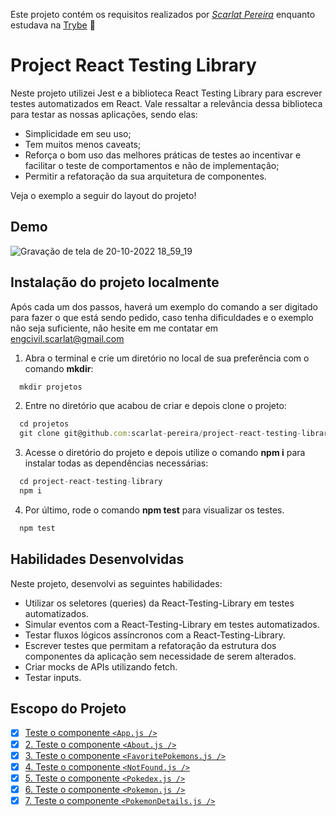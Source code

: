 Este projeto contém os requisitos realizados por _[Scarlat Pereira](https://www.linkedin.com/in/scarlatpereira/)_ enquanto estudava na [Trybe](https://www.betrybe.com/) :rocket:

# Project React Testing Library

Neste projeto utilizei Jest e a biblioteca React Testing Library para escrever testes automatizados em React. Vale ressaltar a relevância dessa biblioteca para testar as nossas aplicações, sendo elas: 

 - Simplicidade em seu uso;
 - Tem muitos menos caveats;
 - Reforça o bom uso das melhores práticas de testes ao incentivar e facilitar o teste de comportamentos e não de implementação;
 - Permitir a refatoração da sua arquitetura de componentes.

Veja o exemplo a seguir do layout do projeto!

## Demo

![Gravação de tela de 20-10-2022 18_59_19](https://user-images.githubusercontent.com/108958216/215907952-1fe1f444-3d47-4a21-b8c5-a7d872488812.gif)

## Instalação do projeto localmente

Após cada um dos passos, haverá um exemplo do comando a ser digitado para fazer o que está sendo pedido, caso tenha dificuldades e o exemplo não seja suficiente, não hesite em me contatar em engcivil.scarlat@gmail.com


1. Abra o terminal e crie um diretório no local de sua preferência com o comando **mkdir**:
```javascript
  mkdir projetos
```

2. Entre no diretório que acabou de criar e depois clone o projeto:
```javascript
  cd projetos
  git clone git@github.com:scarlat-pereira/project-react-testing-library.git
```

3. Acesse o diretório do projeto e depois utilize o comando **npm i** para instalar todas as dependências necessárias:
```javascript
  cd project-react-testing-library
  npm i
```

4. Por último, rode o comando **npm test** para visualizar os testes.

```javascript
  npm test
```

## Habilidades Desenvolvidas

Neste projeto, desenvolvi as seguintes habilidades:

 - Utilizar os seletores (queries) da React-Testing-Library em testes automatizados.
 - Simular eventos com a React-Testing-Library em testes automatizados.
 - Testar fluxos lógicos assíncronos com a React-Testing-Library.
 - Escrever testes que permitam a refatoração da estrutura dos componentes da aplicação sem necessidade de serem alterados.
 - Criar mocks de APIs utilizando fetch.
 - Testar inputs.

## Escopo do Projeto

- [x] [Teste o componente `<App.js />`](#1-teste-o-componente-App.js)
- [x] [2. Teste o componente `<About.js />`](#2-teste-o-componente-About.js)
- [x] [3. Teste o componente `<FavoritePokemons.js />`](#3-teste-o-componente-FavoritePokemons.js)
- [x] [4. Teste o componente `<NotFound.js />`](#4-teste-o-componente-NotFound.js) 
- [x] [5. Teste o componente `<Pokedex.js />`](#5-teste-o-componente-Pokedex.js)
- [x] [6. Teste o componente `<Pokemon.js />`](#6-teste-o-componente-Pokemon.js)
- [x] [7. Teste o componente `<PokemonDetails.js />`](#7-teste-o-componente-PokemonDetails.js)

